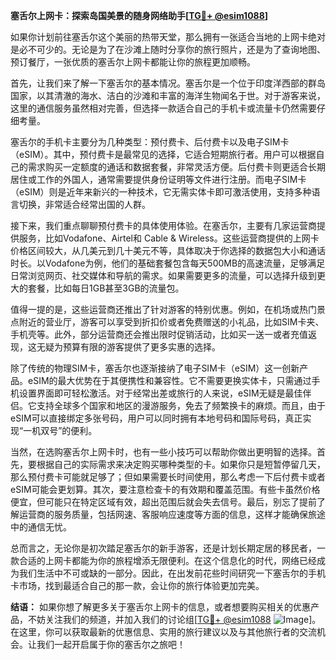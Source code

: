 **塞舌尔上网卡：探索岛国美景的随身网络助手[[TG💪+ @esim1088](https://t.me/s/esim1088)]**

如果你计划前往塞舌尔这个美丽的热带天堂，那么拥有一张适合当地的上网卡绝对是必不可少的。无论是为了在沙滩上随时分享你的旅行照片，还是为了查询地图、预订餐厅，一张优质的塞舌尔上网卡都能让你的旅程更加顺畅。

首先，让我们来了解一下塞舌尔的基本情况。塞舌尔是一个位于印度洋西部的群岛国家，以其清澈的海水、洁白的沙滩和丰富的海洋生物闻名于世。对于游客来说，这里的通信服务虽然相对完善，但选择一款适合自己的手机卡或流量卡仍然需要仔细考量。

塞舌尔的手机卡主要分为几种类型：预付费卡、后付费卡以及电子SIM卡（eSIM）。其中，预付费卡是最常见的选择，它适合短期旅行者。用户可以根据自己的需求购买一定额度的通话和数据套餐，非常灵活方便。后付费卡则更适合长期居住或工作的外国人，通常需要提供身份证明等文件进行注册。而电子SIM卡（eSIM）则是近年来新兴的一种技术，它无需实体卡即可激活使用，支持多种语言切换，非常适合经常出国的人群。

接下来，我们重点聊聊预付费卡的具体使用体验。在塞舌尔，主要有几家运营商提供服务，比如Vodafone、Airtel和 Cable & Wireless。这些运营商提供的上网卡价格区间较大，从几美元到几十美元不等，具体取决于你选择的数据包大小和通话时长。以Vodafone为例，他们的基础套餐包含每天500MB的高速流量，足够满足日常浏览网页、社交媒体和导航的需求。如果需要更多的流量，可以选择升级到更大的套餐，比如每日1GB甚至3GB的流量包。

值得一提的是，这些运营商还推出了针对游客的特别优惠。例如，在机场或热门景点附近的营业厅，游客可以享受到折扣价或者免费赠送的小礼品，比如SIM卡夹、手机壳等。此外，部分运营商还会推出限时促销活动，比如买一送一或者充值返现，这无疑为预算有限的游客提供了更多实惠的选择。

除了传统的物理SIM卡，塞舌尔也逐渐接纳了电子SIM卡（eSIM）这一创新产品。eSIM的最大优势在于其便携性和兼容性。它不需要更换实体卡，只需通过手机设置界面即可轻松激活。对于经常出差或旅行的人来说，eSIM无疑是最佳伴侣。它支持全球多个国家和地区的漫游服务，免去了频繁换卡的麻烦。而且，由于eSIM可以直接绑定多张号码，用户可以同时拥有本地号码和国际号码，真正实现“一机双号”的便利。

当然，在选购塞舌尔上网卡时，也有一些小技巧可以帮助你做出更明智的选择。首先，要根据自己的实际需求来决定购买哪种类型的卡。如果你只是短暂停留几天，那么预付费卡可能就足够了；但如果需要长时间使用，那么考虑一下后付费卡或者eSIM可能会更划算。其次，要注意检查卡的有效期和覆盖范围。有些卡虽然价格便宜，但可能只在特定区域有效，超出范围后就会失去信号。最后，别忘了提前了解运营商的服务质量，包括网速、客服响应速度等方面的信息，这样才能确保旅途中的通信无忧。

总而言之，无论你是初次踏足塞舌尔的新手游客，还是计划长期定居的移民者，一款合适的上网卡都能为你的旅程增添无限便利。在这个信息化的时代，网络已经成为我们生活中不可或缺的一部分。因此，在出发前花些时间研究一下塞舌尔的手机卡市场，找到最适合自己的那一款，会让你的旅行体验更加完美。

**结语：** 如果你想了解更多关于塞舌尔上网卡的信息，或者想要购买相关的优惠产品，不妨关注我们的频道，并加入我们的讨论组[[TG💪+ @esim1088](https://t.me/s/esim1088) ![Image](https://i.postimg.cc/4NQfJmqS/Snipaste-2025-05-13-00-14-12.png)]。在这里，你可以获取最新的优惠信息、实用的旅行建议以及与其他旅行者的交流机会。让我们一起开启属于你的塞舌尔之旅吧！